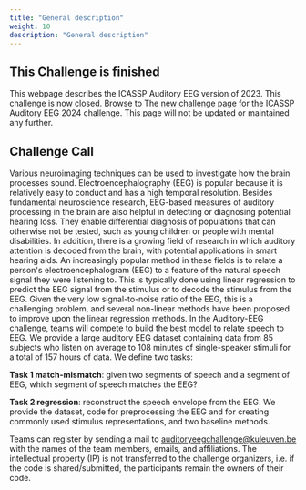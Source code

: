 ```yaml
---
title: "General description"
weight: 10
description: "General description"
---
```


## This Challenge is finished 
This webpage describes the ICASSP Auditory EEG version of 2023. This challenge is now closed. Browse to The [new challenge page](https://exporl.github.io/auditory-eeg-challenge-2023/) 
for the ICASSP Auditory EEG 2024 challenge. This page will not be updated or maintained any further. 

## Challenge Call 

Various neuroimaging techniques can be used to investigate how the brain processes sound.
Electroencephalography (EEG) is popular because it is relatively easy to conduct and has a high temporal
resolution. Besides fundamental neuroscience research, EEG-based measures of auditory processing in the
brain are also helpful in detecting or diagnosing potential hearing loss. They enable differential diagnosis of
populations that can otherwise not be tested, such as young children or people with mental disabilities. In
addition, there is a growing field of research in which auditory attention is decoded from the brain, with
potential applications in smart hearing aids.
An increasingly popular method in these fields is to relate a person's electroencephalogram (EEG) to a
feature of the natural speech signal they were listening to. This is typically done using linear regression
to predict the EEG signal from the stimulus or to decode the stimulus from the EEG. Given the very low
signal-to-noise ratio of the EEG, this is a challenging problem, and several non-linear methods have been
proposed to improve upon the linear regression methods.
In the Auditory-EEG challenge, teams will compete to build the best model to relate speech to EEG. We
provide a large auditory EEG dataset containing data from 85 subjects who listen on average to 108 minutes
of single-speaker stimuli for a total of 157 hours of data. We define two tasks:

**Task 1 match-mismatch**: given two segments of speech and a segment of EEG, which segment of speech
matches the EEG?

**Task 2 regression**: reconstruct the speech envelope from the EEG.
We provide the dataset, code for preprocessing the EEG and for creating commonly used stimulus
representations, and two baseline methods.  

Teams can register by sending a mail to
[auditoryeegchallenge@kuleuven.be](auditoryeegchallenge@kuleuven.be) with the names of the team members, emails, and affiliations.
The intellectual property (IP) is not transferred to the challenge organizers, i.e. if the code is shared/submitted, the participants remain 
the owners of their code. 
